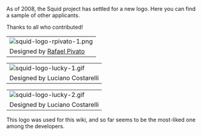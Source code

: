 As of 2008, the Squid project has settled for a new logo. Here you can
find a sample of other applicants.

Thanks to all who contributed\!

|                                                                                                                              |
| ---------------------------------------------------------------------------------------------------------------------------- |
| ![squid-logo-rpivato-1.png](https://wiki.squid-cache.org/SquidLogo?action=AttachFile&do=get&target=squid-logo-rpivato-1.png) |
| Designed by [Rafael Pivato](/rpivato)                                     |

|                                                                                                                          |
| ------------------------------------------------------------------------------------------------------------------------ |
| ![squid-logo-lucky-1.gif](https://wiki.squid-cache.org/SquidLogo?action=AttachFile&do=get&target=squid-logo-lucky-1.gif) |
| Designed by Luciano Costarelli                                                                                           |

|                                                                                                                          |
| ------------------------------------------------------------------------------------------------------------------------ |
| ![squid-logo-lucky-2.gif](https://wiki.squid-cache.org/SquidLogo?action=AttachFile&do=get&target=squid-logo-lucky-2.gif) |
| Designed by Luciano Costarelli                                                                                           |

This logo was used for this wiki, and so far seems to be the most-liked
one among the developers.
